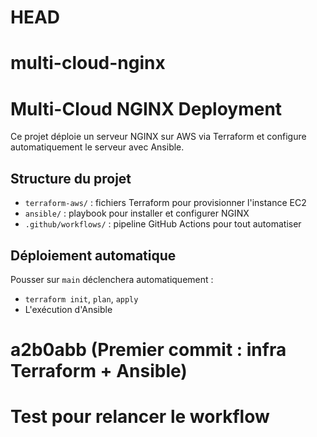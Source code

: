 # HEAD
# multi-cloud-nginx

# Multi-Cloud NGINX Deployment

Ce projet déploie un serveur NGINX sur AWS via Terraform et configure automatiquement le serveur avec Ansible.

## Structure du projet

- `terraform-aws/` : fichiers Terraform pour provisionner l'instance EC2
- `ansible/` : playbook pour installer et configurer NGINX
- `.github/workflows/` : pipeline GitHub Actions pour tout automatiser

## Déploiement automatique

Pousser sur `main` déclenchera automatiquement :
- `terraform init`, `plan`, `apply`
- L'exécution d'Ansible
# a2b0abb (Premier commit : infra Terraform + Ansible)
# Test pour relancer le workflow


